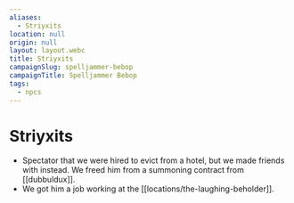 ```yaml
---
aliases:
  - Striyxits
location: null
origin: null
layout: layout.webc
title: Striyxits
campaignSlug: spelljammer-bebop
campaignTitle: Spelljammer Bebop
tags:
  - npcs
---
```

# Striyxits

-  Spectator that we were hired to evict from a hotel, but we made friends with instead. We freed him from a summoning contract from [[dubbuldux]].
- We got him a job working at the [[locations/the-laughing-beholder]].
